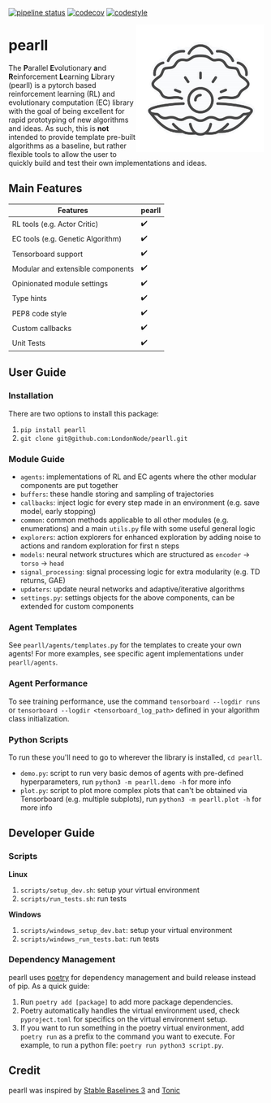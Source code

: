 [![pipeline status](https://github.com/LondonNode/pearll/actions/workflows/ci.yaml/badge.svg)](https://github.com/LondonNode/pearll/actions/workflows/ci.yaml)
[![codecov](https://codecov.io/gh/LondonNode/pearll/branch/main/graph/badge.svg?token=M3OUCWYAWM)](https://codecov.io/gh/LondonNode/pearll)
[![codestyle](https://img.shields.io/badge/code%20style-black-000000.svg)](https://github.com/psf/black)

<img src="docs/images/logo.jpg" align="right" width="50%"/>

# pearll
The **P**arallel **E**volutionary **a**nd **R**einforcement **L**earning **L**ibrary (pearll) is a pytorch based reinforcement learning (RL) and evolutionary computation (EC) library with the goal of being excellent for rapid prototyping of new algorithms and ideas. As such, this is **not** intended to provide template pre-built algorithms as a baseline, but rather flexible tools to allow the user to quickly build and test their own implementations and ideas. 

## Main Features
| **Features**                      | **pearll** |
| ---------------------------       | ----------------------|
| RL tools (e.g. Actor Critic) | :heavy_check_mark: |
| EC tools (e.g. Genetic Algorithm)   | :heavy_check_mark: |
| Tensorboard support               | :heavy_check_mark: |
| Modular and extensible components | :heavy_check_mark: |
| Opinionated module settings       | :heavy_check_mark: |
| Type hints                        | :heavy_check_mark: |
| PEP8 code style                   | :heavy_check_mark: |
| Custom callbacks                  | :heavy_check_mark: |
| Unit Tests                        | :heavy_check_mark: |

## User Guide

### Installation
There are two options to install this package:
1. `pip install pearll`
2. `git clone git@github.com:LondonNode/pearll.git`

### Module Guide
- `agents`: implementations of RL and EC agents where the other modular components are put together
- `buffers`: these handle storing and sampling of trajectories
- `callbacks`: inject logic for every step made in an environment (e.g. save model, early stopping)
- `common`: common methods applicable to all other modules (e.g. enumerations) and a main `utils.py` file with some useful general logic
- `explorers`: action explorers for enhanced exploration by adding noise to actions and random exploration for first n steps
- `models`: neural network structures which are structured as `encoder` -> `torso` -> `head`
- `signal_processing`: signal processing logic for extra modularity (e.g. TD returns, GAE)
- `updaters`: update neural networks and adaptive/iterative algorithms
- `settings.py`: settings objects for the above components, can be extended for custom components

### Agent Templates
See `pearll/agents/templates.py` for the templates to create your own agents! 
For more examples, see specific agent implementations under `pearll/agents`.

### Agent Performance
To see training performance, use the command `tensorboard --logdir runs` or `tensorboard --logdir <tensorboard_log_path>` defined in your algorithm class initialization.

### Python Scripts
To run these you'll need to go to wherever the library is installed, `cd pearll`.

- `demo.py`: script to run very basic demos of agents with pre-defined hyperparameters, run `python3 -m pearll.demo -h` for more info
- `plot.py`: script to plot more complex plots that can't be obtained via Tensorboard (e.g. multiple subplots), run `python3 -m pearll.plot -h` for more info

## Developer Guide
### Scripts
**Linux**
1. `scripts/setup_dev.sh`: setup your virtual environment
2. `scripts/run_tests.sh`: run tests

**Windows**
1. `scripts/windows_setup_dev.bat`: setup your virtual environment
2. `scripts/windows_run_tests.bat`: run tests

### Dependency Management
pearll uses [poetry](https://python-poetry.org/docs/basic-usage/) for dependency management and build release instead of pip. As a quick guide:
1. Run `poetry add [package]` to add more package dependencies.
2. Poetry automatically handles the virtual environment used, check `pyproject.toml` for specifics on the virtual environment setup.
3. If you want to run something in the poetry virtual environment, add `poetry run` as a prefix to the command you want to execute. For example, to run a python file: `poetry run python3 script.py`.

## Credit
pearll was inspired by [Stable Baselines 3](https://github.com/DLR-RM/stable-baselines3) and [Tonic](https://github.com/fabiopardo/tonic)
